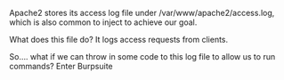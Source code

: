 

Apache2 stores its access log file under /var/www/apache2/access.log, which is also common to inject to achieve our goal.


What does this file do? It logs access requests from clients. 


So…. what if we can throw in some code to this log file to allow us to run commands? Enter Burpsuite